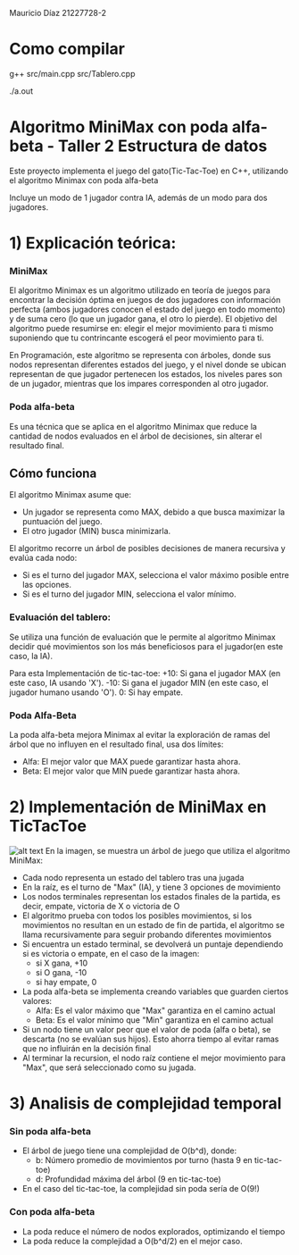 Mauricio Díaz 21227728-2 
# Como compilar
g++ src/main.cpp src/Tablero.cpp

./a.out

# Algoritmo MiniMax con poda alfa-beta - Taller 2 Estructura de datos

 Este proyecto implementa el juego del gato(Tic-Tac-Toe) en C++, utilizando el algoritmo Minimax con poda alfa-beta 
 
 Incluye un modo de 1 jugador contra IA, además de un modo para dos jugadores.

 # 1) Explicación teórica: 
 ### MiniMax
El algoritmo Minimax es un algoritmo utilizado en teoría de juegos para encontrar la decisión óptima en juegos de dos jugadores con información perfecta (ambos jugadores conocen el estado del juego en todo momento) y de suma cero (lo que un jugador gana, el otro lo pierde). El objetivo del algoritmo puede resumirse en: elegir el mejor movimiento para ti mismo suponiendo que tu contrincante escogerá el peor movimiento para ti.

En Programación, este algoritmo se representa con árboles, donde sus nodos representan diferentes estados del juego, y el nivel donde se ubican representan de que jugador pertenecen los estados, los niveles pares son de un jugador, mientras que los impares corresponden al otro jugador.

### Poda alfa-beta
Es una técnica que se aplica en el algoritmo Minimax que reduce la cantidad de nodos evaluados en el árbol de decisiones, sin alterar el resultado final.

## Cómo funciona

El algoritmo Minimax asume que:

* Un jugador se representa como MAX, debido a que busca maximizar la puntuación del juego.
* El otro jugador (MIN) busca minimizarla.

El algoritmo recorre un árbol de posibles decisiones de manera recursiva y evalúa cada nodo:

* Si es el turno del jugador MAX, selecciona el valor máximo posible entre las opciones.
* Si es el turno del jugador MIN, selecciona el valor mínimo.

### Evaluación del tablero:

Se utiliza una función de evaluación que le permite al algoritmo Minimax decidir qué movimientos son los más beneficiosos para el jugador(en este caso, la IA).

Para esta Implementación de tic-tac-toe:
+10: Si gana el jugador MAX (en este caso, IA usando 'X').
-10: Si gana el jugador MIN (en este caso, el jugador humano usando 'O').
0: Si hay empate.

### Poda Alfa-Beta
La poda alfa-beta mejora Minimax al evitar la exploración de ramas del árbol que no influyen en el resultado final, usa dos límites:

* Alfa: El mejor valor que MAX puede garantizar hasta ahora.
* Beta: El mejor valor que MIN puede garantizar hasta ahora.

# 2) Implementación de MiniMax en TicTacToe
![alt text](https://media.geeksforgeeks.org/wp-content/uploads/TIC_TAC.jpg)
En la imagen, se muestra un árbol de juego que utiliza el algoritmo MiniMax:
* Cada nodo representa un estado del tablero tras una jugada
* En la raíz, es el turno de "Max" (IA), y tiene 3 opciones de movimiento
* Los nodos terminales representan los estados finales de la partida, es decir, empate, victoria de X o victoria de O
* El algoritmo prueba con todos los posibles movimientos, si los movimientos no resultan en un estado de fin de partida, el algoritmo se llama recursivamente para seguir probando diferentes movimientos
* Si encuentra un estado terminal, se devolverá un puntaje dependiendo si es victoria o empate, en el caso de la imagen: 
    * si X gana, +10
    * si O gana, -10
    * si hay empate, 0
* La poda alfa-beta se implementa creando variables que guarden ciertos valores:
    * Alfa: Es el valor máximo que "Max" garantiza en el camino actual
    * Beta: Es el valor mínimo que "Min" garantiza en el camino actual
* Si un nodo tiene un valor peor que el valor de poda (alfa o beta), se descarta (no se evalúan sus hijos). Esto ahorra tiempo al evitar ramas que no influirán en la decisión final
* Al terminar la recursion, el nodo raíz contiene el mejor movimiento para "Max", que será seleccionado como su jugada.

# 3) Analisis de complejidad temporal
### Sin poda alfa-beta
* El árbol de juego tiene una complejidad de O(b^d), donde:
    * b: Número promedio de movimientos por turno (hasta 9 en tic-tac-toe)
    * d: Profundidad máxima del árbol (9 en tic-tac-toe)
* En el caso del tic-tac-toe, la complejidad sin poda sería de O(9!)

### Con poda alfa-beta
* La poda reduce el número de nodos explorados, optimizando el tiempo
* La poda reduce la complejidad a O(b^d/2) en el mejor caso.




